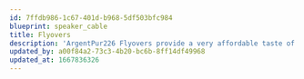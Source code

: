 ```yaml
---
id: 7ffdb986-1c67-401d-b968-5df503bfc984
blueprint: speaker_cable
title: Flyovers
description: 'ArgentPur226 Flyovers provide a very affordable taste of the finest twisted pairs of solid, pure Ag used in all formulations, conveniently terminated in bananas. When overlaid onto existing high-performance cables (especially all-copper), they usually add soundstage air and detail to an already acceptable presentation...especially with reference-level components upstream and superlative software files and/or superb vinyl.'
updated_by: a00f84a2-73c3-4b20-bc6b-8ff14df49968
updated_at: 1667836326
---
```

